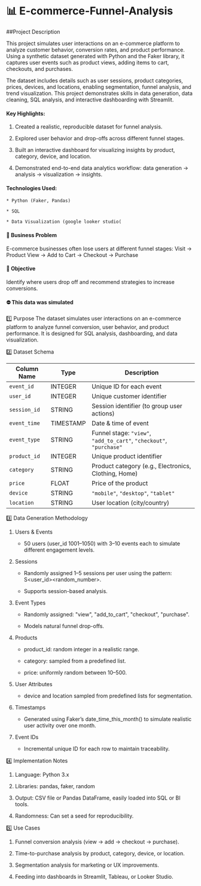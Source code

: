 # 📊 E-commerce-Funnel-Analysis

##Project Description

This project simulates user interactions on an e-commerce platform to analyze customer behavior, conversion rates, and product performance. Using a synthetic dataset generated with Python and the Faker library, it captures user events such as product views, adding items to cart, checkouts, and purchases.

The dataset includes details such as user sessions, product categories, prices, devices, and locations, enabling segmentation, funnel analysis, and trend visualization. This project demonstrates skills in data generation, data cleaning, SQL analysis, and interactive dashboarding with Streamlit.

#### Key Highlights:

1. Created a realistic, reproducible dataset for funnel analysis.

2. Explored user behavior and drop-offs across different funnel stages.

3. Built an interactive dashboard for visualizing insights by product, category, device, and location.

4. Demonstrated end-to-end data analytics workflow: data generation → analysis → visualization → insights.

#### Technologies Used:

    * Python (Faker, Pandas)

    * SQL

    * Data Visualization (google looker studio(

#### 🤌 Business Problem
E-commerce businesses often lose users at different funnel stages:
Visit → Product View → Add to Cart → Checkout → Purchase

#### 📌 Objective 
Identify where users drop off and recommend strategies to increase conversions.

#### ⛔️ This data was simulated
1️⃣ Purpose
The dataset simulates user interactions on an e-commerce platform to analyze funnel conversion, user behavior, and product performance. It is designed for SQL analysis, dashboarding, and data visualization.

2️⃣ Dataset Schema

| Column Name  | Type      | Description                                                         |
| ------------ | --------- | ------------------------------------------------------------------- |
| `event_id`   | INTEGER   | Unique ID for each event                                            |
| `user_id`    | INTEGER   | Unique customer identifier                                          |
| `session_id` | STRING    | Session identifier (to group user actions)                          |
| `event_time` | TIMESTAMP | Date & time of event                                                |
| `event_type` | STRING    | Funnel stage: `"view"`, `"add_to_cart"`, `"checkout"`, `"purchase"` |
| `product_id` | INTEGER   | Unique product identifier                                           |
| `category`   | STRING    | Product category (e.g., Electronics, Clothing, Home)                |
| `price`      | FLOAT     | Price of the product                                                |
| `device`     | STRING    | `"mobile"`, `"desktop"`, `"tablet"`                                 |
| `location`   | STRING    | User location (city/country)                                        |

3️⃣ Data Generation Methodology

1. Users & Events

   * 50 users (user_id 1001–1050) with 3–10 events each to simulate different engagement levels.

2. Sessions

   * Randomly assigned 1–5 sessions per user using the pattern: S<user_id><random_number>.

   * Supports session-based analysis.

3. Event Types

   * Randomly assigned: "view", "add_to_cart", "checkout", "purchase".

   * Models natural funnel drop-offs.

4. Products

   * product_id: random integer in a realistic range.

   * category: sampled from a predefined list.

   * price: uniformly random between $10–$500.

5. User Attributes

   * device and location sampled from predefined lists for segmentation.

6. Timestamps

   * Generated using Faker’s date_time_this_month() to simulate realistic user activity over one month.

7. Event IDs

   * Incremental unique ID for each row to maintain traceability.

4️⃣ Implementation Notes

1. Language: Python 3.x

2. Libraries: pandas, faker, random

3. Output: CSV file or Pandas DataFrame, easily loaded into SQL or BI tools.

4. Randomness: Can set a seed for reproducibility.

5️⃣ Use Cases

1. Funnel conversion analysis (view → add → checkout → purchase).

2. Time-to-purchase analysis by product, category, device, or location.

3. Segmentation analysis for marketing or UX improvements.

4. Feeding into dashboards in Streamlit, Tableau, or Looker Studio.

